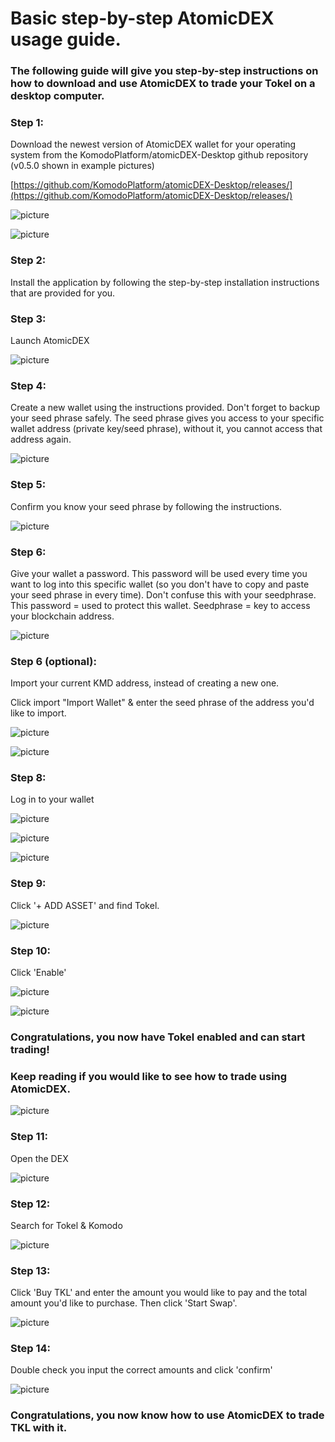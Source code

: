 # Basic step-by-step AtomicDEX usage guide.

### The following guide will give you step-by-step instructions on how to download and use AtomicDEX to trade your Tokel on a desktop computer.

### Step 1:

Download the newest version of AtomicDEX wallet for your operating system from the KomodoPlatform/atomicDEX-Desktop github repository (v0.5.0 shown in example pictures)

[https://github.com/KomodoPlatform/atomicDEX-Desktop/releases/](https://github.com/KomodoPlatform/atomicDEX-Desktop/releases/)

![picture](https://raw.githubusercontent.com/TokelPlatform/tokel_brand/main/AtomicDEX_Guide/Github1.png)

![picture](https://raw.githubusercontent.com/TokelPlatform/tokel_brand/main/AtomicDEX_Guide/Github2.png)

### Step 2:

Install the application by following the step-by-step installation instructions that are provided for you.

### Step 3:

Launch AtomicDEX

![picture](https://raw.githubusercontent.com/TokelPlatform/tokel_brand/main/AtomicDEX_Guide/Step3.png)

### Step 4:

Create a new wallet using the instructions provided. Don't forget to backup your seed phrase safely. The seed phrase gives you access to your specific wallet address (private key/seed phrase), without it, you cannot access that address again.

![picture](https://raw.githubusercontent.com/TokelPlatform/tokel_brand/main/AtomicDEX_Guide/Step4.png)

### Step 5:

Confirm you know your seed phrase by following the instructions.

![picture](https://raw.githubusercontent.com/TokelPlatform/tokel_brand/main/AtomicDEX_Guide/Step5.png)

### Step 6:

Give your wallet a password. This password will be used every time you want to log into this specific wallet (so you don't have to copy and paste your seed phrase in every time). Don't confuse this with your seedphrase. This password = used to protect this wallet. Seedphrase = key to access your blockchain address.

![picture](https://raw.githubusercontent.com/TokelPlatform/tokel_brand/main/AtomicDEX_Guide/Step6.png)

### Step 6 (optional):

Import your current KMD address, instead of creating a new one. 

Click import "Import Wallet" & enter the seed phrase of the address you'd like to import.

![picture](https://raw.githubusercontent.com/TokelPlatform/tokel_brand/main/AtomicDEX_Guide/Step6a.png)

![picture](https://raw.githubusercontent.com/TokelPlatform/tokel_brand/main/AtomicDEX_Guide/Step6b.png)

### Step 8:

Log in to your wallet

![picture](https://raw.githubusercontent.com/TokelPlatform/tokel_brand/main/AtomicDEX_Guide/Step8a.png)

![picture](https://raw.githubusercontent.com/TokelPlatform/tokel_brand/main/AtomicDEX_Guide/Step8b.png)

![picture](https://raw.githubusercontent.com/TokelPlatform/tokel_brand/main/AtomicDEX_Guide/Step8c.png)

### Step 9:

Click '+ ADD ASSET' and find Tokel.

![picture](https://raw.githubusercontent.com/TokelPlatform/tokel_brand/main/AtomicDEX_Guide/Step9.png)

### Step 10:

Click 'Enable'

![picture](https://raw.githubusercontent.com/TokelPlatform/tokel_brand/main/AtomicDEX_Guide/Step10a.png)

![picture](https://raw.githubusercontent.com/TokelPlatform/tokel_brand/main/AtomicDEX_Guide/Step10b.png)

### Congratulations, you now have Tokel enabled and can start trading!
### Keep reading if you would like to see how to trade using AtomicDEX.

![picture](https://raw.githubusercontent.com/TokelPlatform/tokel_brand/main/AtomicDEX_Guide/Step10c.png)

### Step 11:

Open the DEX

![picture](https://raw.githubusercontent.com/TokelPlatform/tokel_brand/main/AtomicDEX_Guide/Step11.png)

### Step 12:

Search for Tokel & Komodo

![picture](https://raw.githubusercontent.com/TokelPlatform/tokel_brand/main/AtomicDEX_Guide/Step12.png)

### Step 13:

Click 'Buy TKL' and enter the amount you would like to pay and the total amount you'd like to purchase. Then click 'Start Swap'.

![picture](https://raw.githubusercontent.com/TokelPlatform/tokel_brand/main/AtomicDEX_Guide/Step13.png)

### Step 14:

Double check you input the correct amounts and click 'confirm'

![picture](https://raw.githubusercontent.com/TokelPlatform/tokel_brand/main/AtomicDEX_Guide/Step14.png)

### Congratulations, you now know how to use AtomicDEX to trade TKL with it.

